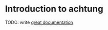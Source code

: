 # Introduction to achtung

TODO: write [great documentation](http://jacobian.org/writing/what-to-write/)
